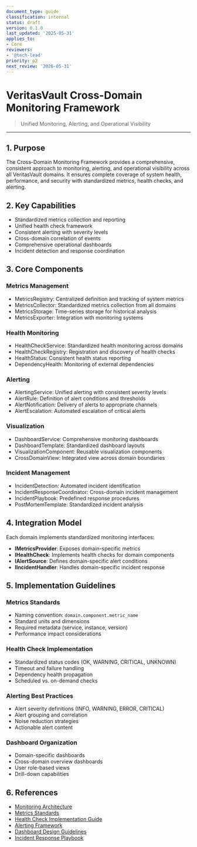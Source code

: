 ```yaml
---
document_type: guide
classification: internal
status: draft
version: 0.1.0
last_updated: '2025-05-31'
applies_to:
- Core
reviewers:
- '@tech-lead'
priority: p2
next_review: '2026-05-31'
---
```


# VeritasVault Cross-Domain Monitoring Framework

> Unified Monitoring, Alerting, and Operational Visibility

---

## 1. Purpose

The Cross-Domain Monitoring Framework provides a comprehensive, consistent approach to monitoring, alerting, and operational visibility across all VeritasVault domains. It ensures complete coverage of system health, performance, and security with standardized metrics, health checks, and alerting.

## 2. Key Capabilities

* Standardized metrics collection and reporting
* Unified health check framework
* Consistent alerting with severity levels
* Cross-domain correlation of events
* Comprehensive operational dashboards
* Incident detection and response coordination

## 3. Core Components

### Metrics Management

* MetricsRegistry: Centralized definition and tracking of system metrics
* MetricsCollector: Standardized metrics collection from all domains
* MetricsStorage: Time-series storage for historical analysis
* MetricsExporter: Integration with monitoring systems

### Health Monitoring

* HealthCheckService: Standardized health monitoring across domains
* HealthCheckRegistry: Registration and discovery of health checks
* HealthStatus: Consistent health status reporting
* DependencyHealth: Monitoring of external dependencies

### Alerting

* AlertingService: Unified alerting with consistent severity levels
* AlertRule: Definition of alert conditions and thresholds
* AlertNotification: Delivery of alerts to appropriate channels
* AlertEscalation: Automated escalation of critical alerts

### Visualization

* DashboardService: Comprehensive monitoring dashboards
* DashboardTemplate: Standardized dashboard layouts
* VisualizationComponent: Reusable visualization components
* CrossDomainView: Integrated view across domain boundaries

### Incident Management

* IncidentDetection: Automated incident identification
* IncidentResponseCoordinator: Cross-domain incident management
* IncidentPlaybook: Predefined response procedures
* PostMortemTemplate: Standardized incident analysis

## 4. Integration Model

Each domain implements standardized monitoring interfaces:

* **IMetricsProvider**: Exposes domain-specific metrics
* **IHealthCheck**: Implements health checks for domain components
* **IAlertSource**: Defines domain-specific alert conditions
* **IIncidentHandler**: Handles domain-specific incident response

## 5. Implementation Guidelines

### Metrics Standards

* Naming convention: `domain.component.metric_name`
* Standard units and dimensions
* Required metadata (service, instance, version)
* Performance impact considerations

### Health Check Implementation

* Standardized status codes (OK, WARNING, CRITICAL, UNKNOWN)
* Timeout and failure handling
* Dependency health propagation
* Scheduled vs. on-demand checks

### Alerting Best Practices

* Alert severity definitions (INFO, WARNING, ERROR, CRITICAL)
* Alert grouping and correlation
* Noise reduction strategies
* Actionable alert content

### Dashboard Organization

* Domain-specific dashboards
* Cross-domain overview dashboards
* User role-based views
* Drill-down capabilities

## 6. References

* [Monitoring Architecture](./monitoring-architecture.md)
* [Metrics Standards](./metrics-standards.md)
* [Health Check Implementation Guide](./health-check-guide.md)
* [Alerting Framework](./alerting-framework.md)
* [Dashboard Design Guidelines](./dashboard-design.md)
* [Incident Response Playbook](./incident-response.md)
